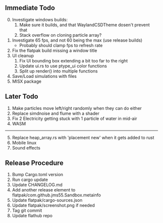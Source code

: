 ## Immediate Todo
0. Investigate windows builds:
    1. Make sure it builds, and that WaylandCSDTheme dosen't prevent that
    2. Stack overflow on cloning particle array?
1. Investigate 65 fps, and not 60 being the max (use release builds)
    * Probably should clamp fps to refresh rate
2. Fix the flatpak build missing a window title
3. UI cleanup
    1. Fix UI bounding box extending a bit too far to the right
    2. Update ui.rs to use ptype_ui color functions
    3. Split up render() into multiple functions
4. Save/Load simulations with files
5. MISX package

## Later Todo
1. Make particles move left/right randomly when they can do either
2. Replace simdnoise and flume with a shader
3. Fix 2 Electricity getting stuck with 1 particle of water in mid-air
4. WASM
---
5. Replace heap_array.rs with 'placement new' when it gets added to rust
6. Mobile linux
7. Sound effects

## Release Procedure
1. Bump Cargo.toml version
2. Run cargo update
3. Update CHANGELOG.md
4. Add another release element to flatpak/com.github.jms55.Sandbox.metainfo
5. Update flatpak/cargo-sources.json
6. Update flatpak/screenshot.png if needed
7. Tag git commit
8. Update flathub repo
